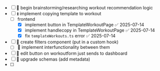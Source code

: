 
- [ ] 🔺 begin brainstorming/researching workout recommendation logic
- [ ] ⏫ implement copying template to workout
	- [ ] frontend
		- [x] implement button in TemplateWorkoutPage ✅ 2025-07-14
		- [x] implement handlecopy in TemplateWorkoutPage ✅ 2025-07-14
		- [x] fix `templateWorkouts.ts` error ✅ 2025-07-14
- [ ] 🔽  create filters component (put in a custom hook)
	- [ ] 🔽 implement interfunctionality between them
- [ ] 🔽  edit button on workoutform just sends to dashboard
- [ ] 🔽 upgrade schemas (add metadata)
- [ ] 